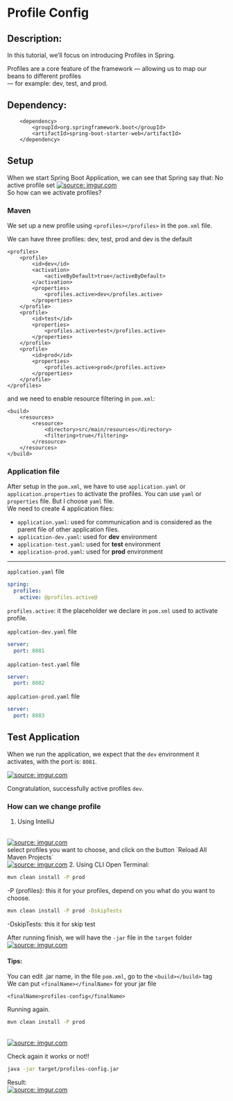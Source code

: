 # Profile Config
## Description:
In this tutorial, we’ll focus on introducing Profiles in Spring.

Profiles are a core feature of the framework — allowing us to map our beans to different profiles <br/>
— for example:  dev, test, and prod.

## Dependency:
```maven
    <dependency>
        <groupId>org.springframework.boot</groupId>
        <artifactId>spring-boot-starter-web</artifactId>
    </dependency>
```
## Setup
When we start Spring Boot Application, we can see that Spring say that: No active profile set
<a href="https://imgur.com/FC5pqxm"><img src="https://i.imgur.com/FC5pqxm.png" title="source: imgur.com" /></a>
<br>
So how can we activate profiles?

### Maven

We set up a new profile using `<profiles></profiles>` in the `pom.xml` file.

We can have three profiles: dev, test, prod and dev is the default

```maven
<profiles>
    <profile>
        <id>dev</id>
        <activation>
            <activeByDefault>true</activeByDefault>
        </activation>
        <properties>
            <profiles.active>dev</profiles.active>
        </properties>
    </profile>
    <profile>
        <id>test</id>
        <properties>
            <profiles.active>test</profiles.active>
        </properties>
    </profile>
    <profile>
        <id>prod</id>
        <properties>
            <profiles.active>prod</profiles.active>
        </properties>
    </profile>
</profiles>
```

and we need to enable resource filtering in `pom.xml`:
```maven
<build>
    <resources>
        <resource>
            <directory>src/main/resources</directory>
            <filtering>true</filtering>
        </resource>
    </resources>
</build>
```

### Application file

After setup in the `pom.xml`, we have to use `application.yaml` or `application.properties` to activate the profiles.
You can use `yaml` or `properties` file. But I choose `yaml` file.
<br>
We need to create 4 application files:
- `application.yaml`: used for communication and is considered as the parent file of other application files.
- `application-dev.yaml`: used for **dev** environment
- `application-test.yaml`: used for **test** environment
- `application-prod.yaml`: used for **prod** environment
---
`applcation.yaml` file

```yaml 
spring:
  profiles:
    active: @profiles.active@
```
`profiles.active`: it the placeholder we declare in `pom.xml` used to activate profile.

`applcation-dev.yaml` file
```yaml
server:
  port: 8081
```

`applcation-test.yaml` file
```yaml
server:
  port: 8082
```

`applcation-prod.yaml` file
```yaml
server:
  port: 8083
```

## Test Application

When we run the application, we expect that the `dev` environment it activates, with the port is: `8081`.

<a href="https://imgur.com/VzfpPA4"><img src="https://i.imgur.com/VzfpPA4.png" title="source: imgur.com" /></a>

Congratulation, successfully active profiles `dev`.

### How can we change profile
1. Using IntelliJ
<br>
<a href="https://imgur.com/lq4vK5c"><img src="https://i.imgur.com/lq4vK5c.png" title="source: imgur.com" /></a>
<br>
select profiles you want to choose, and click on the button `Reload All Maven Projects`
<br>
<a href="https://imgur.com/OuKqNlG"><img src="https://i.imgur.com/OuKqNlG.png" title="source: imgur.com" /></a>
2. Using CLI
Open Terminal:
<br>

```bash
mvn clean install -P prod
```
-P {profiles}: this it for your profiles, depend on you what do you want to choose.
<br>

```bash
mvn clean install -P prod -DskipTests
```
-DskipTests: this it for skip test

After running finish, we will have the `-jar` file in the `target` folder
<br>
<a href="https://imgur.com/xKjxNEP"><img src="https://i.imgur.com/xKjxNEP.png" title="source: imgur.com" /></a>

#### Tips:
You can edit .jar name, in the file `pom.xml`, go to the `<build></build>` tag
<br>
We can put `<finalName></finalName>` for your jar file 
```maven
<finalName>profiles-config</finalName>
```
Running again.
```bash 
mvn clean install -P prod
```
<br>
<a href="https://imgur.com/s8CEd7t"><img src="https://i.imgur.com/s8CEd7t.png" title="source: imgur.com" /></a>

Check again it works or not!!

```bash
java -jar target/profiles-config.jar
```
Result:
<br>
<a href="https://imgur.com/NeeuBly"><img src="https://i.imgur.com/NeeuBly.png" title="source: imgur.com" /></a>
